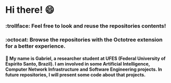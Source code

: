 # Hi there! :smile:
### :trollface:  Feel free to look and reuse the repositories contents! 
### :octocat:  Browse the repositories with the Octotree extension for a better experience. 
#### :book: My name is Gabriel, a researcher student at UFES (Federal University of Espírito Santo, Brazil). I am involved in some Artificial Intelligence, Computer Network Infrastructure and Software Engineering projects. In future repositories, I will present some code about that projects.
